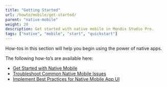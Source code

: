 ```yaml
---
title: "Getting Started"
url: /howto/mobile/get-started/
parent: "native-mobile"
weight: 20
description: Get started with native mobile in Mendix Studio Pro.
tags: ["native", "mobile", "start", "quickstart"]
---
```


How-tos in this section will help you begin using the power of native apps.

The following how-to’s are available here:

* [Get Started with Native Mobile](/howto/mobile/getting-started-with-native-mobile/)
* [Troubleshoot Common Native Mobile Issues](/howto/mobile/common-issues/)
* [Implement Best Practices for Native Mobile App UI](/howto/mobile/ui-best-practices/)